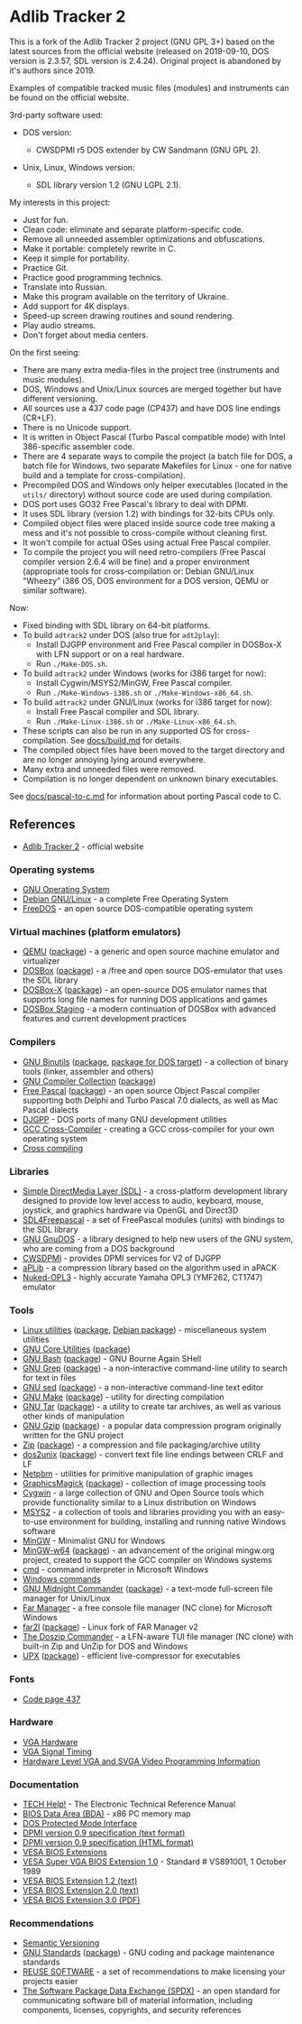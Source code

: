 # Adlib Tracker 2

This is a fork of the Adlib Tracker 2 project (GNU GPL 3+) based on the latest sources from the official website (released on 2019-09-10, DOS version is 2.3.57, SDL version is 2.4.24).
Original project is abandoned by it's authors since 2019.

Examples of compatible tracked music files (modules) and instruments can be found on the official website.

3rd-party software used:

* DOS version:

  + CWSDPMI r5 DOS extender by CW Sandmann (GNU GPL 2).

* Unix, Linux, Windows version:

  + SDL library version 1.2 (GNU LGPL 2.1).

My interests in this project:

* Just for fun.
* Clean code: eliminate and separate platform-specific code.
* Remove all unneeded assembler optimizations and obfuscations.
* Make it portable: completely rewrite in C.
* Keep it simple for portability.
* Practice Git.
* Practice good programming technics.
* Translate into Russian.
* Make this program available on the territory of Ukraine.
* Add support for 4K displays.
* Speed-up screen drawing routines and sound rendering.
* Play audio streams.
* Don't forget about media centers.

On the first seeing:

* There are many extra media-files in the project tree (instruments and music modules).
* DOS, Windows and Unix/Linux sources are merged together but have different versioning.
* All sources use a 437 code page (CP437) and have DOS line endings (CR+LF).
* There is no Unicode support.
* It is written in Object Pascal (Turbo Pascal compatible mode) with Intel 386-specific assembler code.
* There are 4 separate ways to compile the project (a batch file for DOS, a batch file for Windows, two separate Makefiles for Linux - one for native build and a template for cross-compilation).
* Precompiled DOS and Windows only helper executables (located in the `utils/` directory) without source code are used during compilation.
* DOS port uses GO32 Free Pascal's library to deal with DPMI.
* It uses SDL library (version 1.2) with bindings for 32-bits CPUs only.
* Compiled object files were placed inside source code tree making a mess and it's not possible to cross-compile without cleaning first.
* It won't compile for actual OSes using actual Free Pascal compiler.
* To compile the project you will need retro-compilers (Free Pascal compiler version 2.6.4 will be fine) and a proper environment (appropriate tools for cross-compilation or: Debian GNU/Linux "Wheezy" i386 OS, DOS environment for a DOS version, QEMU or similar software).

Now:

* Fixed binding with SDL library on 64-bit platforms.
* To build `adtrack2` under DOS (also true for `adt2play`):
  + Install DJGPP environment and Free Pascal compiler in DOSBox-X with LFN support or on a real hardware.
  + Run `./Make-DOS.sh`.
* To build `adtrack2` under Windows (works for i386 target for now):
  + Install Cygwin/MSYS2/MinGW, Free Pascal compiler.
  + Run `./Make-Windows-i386.sh` or `./Make-Windows-x86_64.sh`.
* To build `adtrack2` under GNU/Linux (works for i386 target for now):
  + Install Free Pascal compiler and SDL library.
  + Run `./Make-Linux-i386.sh` or `./Make-Linux-x86_64.sh`.
* These scripts can also be run in any supported OS for cross-compilation. See [docs/build.md](docs/build.md) for details.
* The compiled object files have been moved to the target directory and are no longer annoying lying around everywhere.
* Many extra and unneeded files were removed.
* Compilation is no longer dependent on unknown binary executables.

See [docs/pascal-to-c.md](docs/pascal-to-c.md) for information about porting Pascal code to C.

## References

* [Adlib Tracker 2](http://www.adlibtracker.net) - official website

### Operating systems

* [GNU Operating System](https://www.gnu.org/)
* [Debian GNU/Linux](https://www.debian.org/) - a complete Free Operating System
* [FreeDOS](https://freedos.org/) - an open source DOS-compatible operating system

### Virtual machines (platform emulators)

* [QEMU](https://www.qemu.org/) ([package](https://pkgs.org/search/?q=qemu)) - a generic and open source machine emulator and virtualizer
* [DOSBox](https://www.dosbox.com/) ([package](https://pkgs.org/search/?q=dosbox)) - a /free and open source DOS-emulator that uses the SDL library
* [DOSBox-X](https://dosbox-x.com/) ([package](https://pkgs.org/search/?q=dosbox-x)) - an open-source DOS emulator names that supports long file names for running DOS applications and games
* [DOSBox Staging](https://dosbox-staging.github.io/) - a modern continuation of DOSBox with advanced features and current development practices

### Compilers

* [GNU Binutils](https://www.gnu.org/software/binutils/) ([package](https://pkgs.org/search/?q=binutils), [package for DOS target](https://pkgs.org/search/?q=binutils-djgpp)) - a collection of binary tools (linker, assembler and others)
* [GNU Compiler Collection](https://www.gnu.org/software/gcc/) ([package](https://pkgs.org/search/?q=gcc))
* [Free Pascal](https://www.freepascal.org/) ([package](https://pkgs.org/search/?q=fpc)) - an open source Object Pascal compiler supporting both Delphi and Turbo Pascal 7.0 dialects, as well as Mac Pascal dialects
* [DJGPP](https://www.delorie.com/djgpp/) - DOS ports of many GNU development utilities
* [GCC Cross-Compiler](https://wiki.osdev.org/GCC_Cross-Compiler) - creating a GCC cross-compiler for your own operating system
* [Cross compiling](https://wiki.lazarus.freepascal.org/Cross_compiling)

### Libraries

* [Simple DirectMedia Layer (SDL)](https://www.libsdl.org/) - a cross-platform development library designed to provide low level access to audio, keyboard, mouse, joystick, and graphics hardware via OpenGL and Direct3D
* [SDL4Freepascal](https://sdl4fp.sourceforge.net/) - a set of FreePascal modules (units) with bindings to the SDL library
* [GNU GnuDOS](https://www.gnu.org/software/gnudos/) - a library designed to help new users of the GNU system, who are coming from a DOS background
* [CWSDPMI](http://sandmann.dotster.com/cwsdpmi/) - provides DPMI services for V2 of DJGPP
* [aPLib](https://ibsensoftware.com/products_aPLib.html) - a compression library based on the algorithm used in aPACK
* [Nuked-OPL3](https://github.com/nukeykt/Nuked-OPL3) - highly accurate Yamaha OPL3 (YMF262, CT1747) emulator

### Tools

* [Linux utilities](https://www.kernel.org/pub/linux/utils/util-linux/) ([package](https://pkgs.org/search/?q=util-linux), [Debian package](https://pkgs.org/search/?q=bsdextrautils)) - miscellaneous system utilities
* [GNU Core Utilities](https://www.gnu.org/software/coreutils/) ([package](https://pkgs.org/search/?q=coreutils))
* [GNU Bash](https://www.gnu.org/software/bash/) ([package](https://pkgs.org/search/?q=bash)) - GNU Bourne Again SHell
* [GNU Grep](https://www.gnu.org/software/grep/) ([package](https://pkgs.org/search/?q=grep)) - a non-interactive command-line utility to search for text in files
* [GNU sed](https://www.gnu.org/software/sed/) ([package](https://pkgs.org/search/?q=sed)) - a non-interactive command-line text editor
* [GNU Make](https://www.gnu.org/software/make/) ([package](https://pkgs.org/search/?q=make)) - utility for directing compilation
* [GNU Tar](https://www.gnu.org/software/tar/) ([package](https://pkgs.org/search/?q=tar)) - a utility to create tar archives, as well as various other kinds of manipulation
* [GNU Gzip](https://www.gnu.org/software/gzip/) ([package](https://pkgs.org/search/?q=gzip)) - a popular data compression program originally written for the GNU project
* [Zip](https://infozip.sourceforge.net/Zip.html) ([package](https://pkgs.org/search/?q=zip)) - a compression and file packaging/archive utility
* [dos2unix](https://waterlan.home.xs4all.nl/dos2unix.html) ([package](https://pkgs.org/search/?q=dos2unix)) - convert text file line endings between CRLF and LF
* [Netpbm](https://sourceforge.net/projects/netpbm/) - utilities for primitive manipulation of graphic images
* [GraphicsMagick](http://www.graphicsmagick.org/) ([package](https://pkgs.org/search/?q=graphicsmagick)) - collection of image processing tools
* [Cygwin](https://cygwin.com/) - a large collection of GNU and Open Source tools which provide functionality similar to a Linux distribution on Windows
* [MSYS2](https://www.msys2.org/) - a collection of tools and libraries providing you with an easy-to-use environment for building, installing and running native Windows software
* [MinGW](https://osdn.net/projects/mingw/) - Minimalist GNU for Windows
* [MinGW-w64](https://mingw-w64.org/) ([package](https://pkgs.org/search/?q=mingw-w64)) - an advancement of the original mingw.org project, created to support the GCC compiler on Windows systems
* [cmd](https://docs.microsoft.com/en-us/windows-server/administration/windows-commands/cmd) - command interpreter in Microsoft Windows
* [Windows commands](https://docs.microsoft.com/en-us/windows-server/administration/windows-commands/windows-commands)
* [GNU Midnight Commander](https://www.midnight-commander.org) ([package](https://pkgs.org/search/?q=mc)) - a text-mode full-screen file manager for Unix/Linux
* [Far Manager](https://www.farmanager.com/) - a free console file manager (NC clone) for Microsoft Windows
* [far2l](https://github.com/elfmz/far2l) ([package](https://pkgs.org/search/?q=far2l)) - Linux fork of FAR Manager v2
* [The Doszip Commander](https://sourceforge.net/projects/doszip/) - a LFN-aware TUI file manager (NC clone) with built-in Zip and UnZip for DOS and Windows
* [UPX](https://upx.github.io/) ([package](https://pkgs.org/search/?q=upx)) - efficient live-compressor for executables

### Fonts

* [Code page 437](https://en.wikipedia.org/wiki/Code_page_437)

### Hardware

* [VGA Hardware](https://wiki.osdev.org/VGA_Hardware)
* [VGA Signal Timing](http://tinyvga.com/vga-timing)
* [Hardware Level VGA and SVGA Video Programming Information](http://www.osdever.net/FreeVGA/vga/vga.htm)

### Documentation

* [TECH Help!](http://www.techhelpmanual.com/) - The Electronic Technical Reference Manual
* [BIOS Data Area (BDA)](https://stanislavs.org/helppc/bios_data_area.html) - x86 PC memory map
* [DOS Protected Mode Interface](https://en.wikipedia.org/wiki/DOS_Protected_Mode_Interface)
* [DPMI version 0.9 specification (text format)](https://web.archive.org/web/20120425162013/http://homer.rice.edu/~sandmann/cwsdpmi/dpmispec.txt)
* [DPMI version 0.9 specification (HTML format)](https://web.archive.org/web/20160521221856/http://www.tenberry.com/dpmi/index.html)
* [VESA BIOS Extensions](https://en.wikipedia.org/wiki/VESA_BIOS_Extensions)
* [VESA Super VGA BIOS Extension 1.0](https://web.archive.org/web/20131211151957/http://www.gemixtes.de/super-vga-bios-extension-standard-vs891001/) - Standard # VS891001, 1 October 1989
* [VESA BIOS Extension 1.2 (text)](https://web.archive.org/web/20090114055246/http://docs.ruudkoot.nl/vesasp12.txt)
* [VESA BIOS Extension 2.0 (text)](https://web.archive.org/web/20081211174813/http://docs.ruudkoot.nl/vbe20.txt)
* [VESA BIOS Extension 3.0 (PDF)](http://www.petesqbsite.com/sections/tutorials/tuts/vbe3.pdf)

### Recommendations

* [Semantic Versioning](https://semver.org/)
* [GNU Standards](https://savannah.gnu.org/projects/gnustandards) ([package](https://pkgs.org/search/?q=gnu-standards)) - GNU coding and package maintenance standards
* [REUSE SOFTWARE](https://reuse.software/) - a set of recommendations to make licensing your projects easier
* [The Software Package Data Exchange (SPDX)](https://spdx.dev/) - an open standard for communicating software bill of material information, including components, licenses, copyrights, and security references
